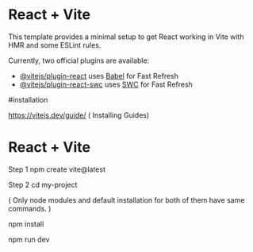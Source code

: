 # React + Vite

This template provides a minimal setup to get React working in Vite with HMR and some ESLint rules.

Currently, two official plugins are available:

- [@vitejs/plugin-react](https://github.com/vitejs/vite-plugin-react/blob/main/packages/plugin-react/README.md) uses [Babel](https://babeljs.io/) for Fast Refresh
- [@vitejs/plugin-react-swc](https://github.com/vitejs/vite-plugin-react-swc) uses [SWC](https://swc.rs/) for Fast Refresh

#installation

https://vitejs.dev/guide/ (
Installing Guides)

# React + Vite 
Step 1 npm create vite@latest 

Step 2 cd my-project

( Only node modules and default installation for both of them have same commands. )

npm install

npm run dev
